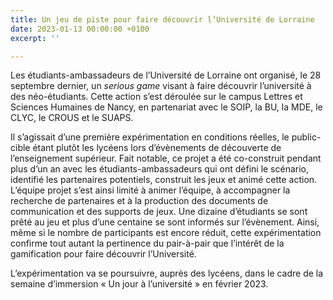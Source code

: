 ```yaml
---
title: Un jeu de piste pour faire découvrir l’Université de Lorraine
date: 2023-01-13 00:00:00 +0100
excerpt: ''

---
```

Les étudiants-ambassadeurs de l’Université de Lorraine ont organisé, le 28 septembre dernier, un _serious game_ visant à faire découvrir l’université à des néo-étudiants. Cette action s’est déroulée sur le campus Lettres et Sciences Humaines de Nancy, en partenariat avec le SOIP, la BU, la MDE, le CLYC, le CROUS et le SUAPS.

Il s’agissait d’une première expérimentation en conditions réelles, le public-cible étant plutôt les lycéens lors d’évènements de découverte de l’enseignement supérieur. Fait notable, ce projet a été co-construit pendant plus d’un an avec les étudiants-ambassadeurs qui ont défini le scénario, identifié les partenaires potentiels, construit les jeux et animé cette action. L’équipe projet s’est ainsi limité à animer l’équipe, à accompagner la recherche de partenaires et à la production des documents de communication et des supports de jeux. Une dizaine d’étudiants se sont prêté au jeu et plus d’une centaine se sont informés sur l’évènement. Ainsi, même si le nombre de participants est encore réduit, cette expérimentation confirme tout autant la pertinence du pair-à-pair que l’intérêt de la gamification pour faire découvrir l’Université.

L’expérimentation va se poursuivre, auprès des lycéens, dans le cadre de la semaine d’immersion « Un jour à l’université » en février 2023.